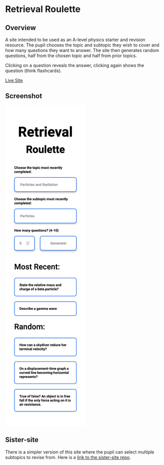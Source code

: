 # Retrieval Roulette

## Overview
A site intended to be used as an A-level physics starter and revision resource. The pupil chooses the topic and subtopic they wish to cover and how many questions they want to answer. The site then generates random questions, half from the chosen topic and half from prior topics.

Clicking on a question reveals the answer, clicking again shows the question (think flashcards).

[Live Site](https://ewhite1999.github.io/retrieval-roulette/)

## Screenshot

![mobile screenshot](./screenshot.png)


## Sister-site

There is a simpler version of this site where the pupil can select multiple subtopics to revise from. Here is a [link to the sister-site repo](https://github.com/ewhite1999/physics-starter).

